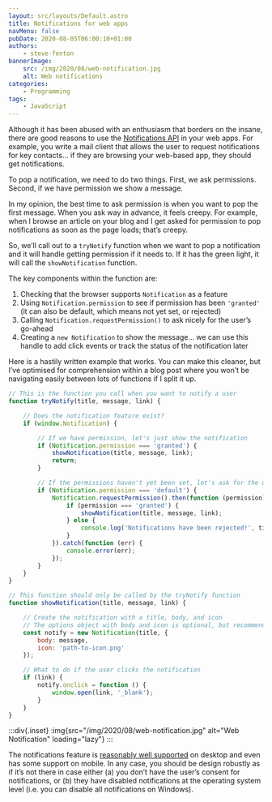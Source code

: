 ```yaml
---
layout: src/layouts/Default.astro
title: Notifications for web apps
navMenu: false
pubDate: 2020-08-05T06:00:10+01:00
authors:
    - steve-fenton
bannerImage:
    src: /img/2020/08/web-notification.jpg
    alt: Web notifications
categories:
    - Programming
tags:
    - JavaScript
---
```


Although it has been abused with an enthusiasm that borders on the insane, there are good reasons to use the [Notifications API](https://notifications.spec.whatwg.org/) in your web apps. For example, you write a mail client that allows the user to request notifications for key contacts… if they are browsing your web-based app, they should get notifications.

To pop a notification, we need to do two things. First, we ask permissions. Second, if we have permission we show a message.

In my opinion, the best time to ask permission is when you want to pop the first message. When you ask way in advance, it feels creepy. For example, when I browse an article on your blog and I get asked for permission to pop notifications as soon as the page loads; that’s creepy.

So, we’ll call out to a `tryNotify` function when we want to pop a notification and it will handle getting permission if it needs to. If it has the green light, it will call the `showNotification` function.

The key components within the function are:

1. Checking that the browser supports `Notification` as a feature
2. Using `Notification.permission` to see if permission has been `'granted'` (it can also be default, which means not yet set, or rejected)
3. Calling `Notification.requestPermission()` to ask nicely for the user’s go-ahead
4. Creating a `new Notification` to show the message… we can use this handle to add click events or track the status of the notification later

Here is a hastily written example that works. You can make this cleaner, but I’ve optimised for comprehension within a blog post where you won’t be navigating easily between lots of functions if I split it up.

```javascript
// This is the function you call when you want to notify a user
function tryNotify(title, message, link) {

    // Does the notification feature exist?
    if (window.Notification) {

        // If we have permission, let's just show the notification
        if (Notification.permission === 'granted') {
            showNotification(title, message, link);
            return;
        }

        // If the permissions haven't yet been set, let's ask for the user's consent
        if (Notification.permission === 'default') {
            Notification.requestPermission().then(function (permission) {
                if (permission === 'granted') {
                    showNotification(title, message, link);
                } else {
                    console.log('Notifications have been rejected!', title, message, link);
                }
            }).catch(function (err) {
                console.error(err);
            });
        }
    }
}

// This function should only be called by the tryNotify function
function showNotification(title, message, link) {

    // Create the notification with a title, body, and icon
    // The options object with body and icon is optional, but recommended (by me)
    const notify = new Notification(title, {
        body: message,
        icon: 'path-to-icon.png'
    });

    // What to do if the user clicks the notification
    if (link) {
        notify.onclick = function () {
            window.open(link, '_blank');
        }
    }
}
```

:::div{.inset}
:img{src="/img/2020/08/web-notification.jpg" alt="Web Notification" loading="lazy"}
:::

The notifications feature is [reasonably well supported](https://caniuse.com/#feat=notifications) on desktop and even has some support on mobile. In any case, you should be design robustly as if it’s not there in case either (a) you don’t have the user’s consent for notifications, or (b) they have disabled notifications at the operating system level (i.e. you can disable all notifications on Windows).